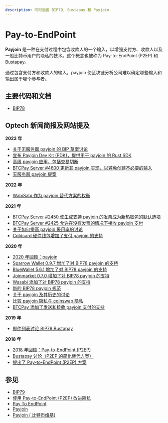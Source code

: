 ```yaml
---
description: 同时涵盖 BIP79, Bustapay 和 Payjoin
---
```


# Pay-to-EndPoint

**Payjoin** 是一种在支付过程中包含收款人的一个输入，以增强支付方、收款人以及一般比特币用户的隐私的技术。这个概念也被称为 Pay-to-EndPoint (P2EP) 和 Bustapay。

通过包含支付方和收款人的输入，payjoin 使区块链分析公司难以确定哪些输入和输出属于哪个参与者。

## 主要代码和文档

* [BIP78](https://github.com/bitcoin/bips/blob/master/bip-0078.mediawiki)

## Optech 新闻简报及网站提及

**2023 年**

* [关于无服务器 payjoin 的 BIP 草案讨论](https://bitcoinops.org/en/newsletters/2023/08/16/#serverless-payjoin)
* [宣布 Payjoin Dev Kit (PDK)，提供用于 payjoin 的 Rust SDK](https://bitcoinops.org/en/newsletters/2023/07/19/#payjoin-sdk-announced)
* [高级 payjoin 应用，包括交易切断](https://bitcoinops.org/en/newsletters/2023/05/17/#advanced-payjoin-applications)
* [BTCPay Server #4600 更新其 payjoin 实现，以避免创建不必要的输入](https://bitcoinops.org/en/newsletters/2023/02/15/#btcpay-server-4600)
* [无服务器 payjoin 提案](https://bitcoinops.org/en/newsletters/2023/02/01/#serverless-payjoin-proposal)

**2022 年**

* [WabiSabi 作为 payjoin 替代方案的权衡](https://bitcoinops.org/en/newsletters/2022/04/06/#wabisabi-alternative-to-payjoin)

**2021 年**

* [BTCPay Server #2450 使生成支持 payjoin 的发票成为新热钱包的默认选项](https://bitcoinops.org/en/newsletters/2021/06/23/#btcpay-server-2450)
* [BTCPay Server #2425 允许在没有发票的情况下接收 payjoin 支付](https://bitcoinops.org/en/newsletters/2021/04/21/#btcpay-server-2425)
* [关于如何提高 payjoin 采用率的讨论](https://bitcoinops.org/en/newsletters/2021/01/20/#payjoin-adoption)
* [Coldcard 硬件钱包增加了支付 payjoin 的支持](https://bitcoinops.org/en/newsletters/2021/01/20/#coldcard-adds-payjoin-signing)

**2020 年**

* [2020 年回顾：payjoin](https://bitcoinops.org/en/newsletters/2020/12/23/#payjoin)
* [Sparrow Wallet 0.9.7 增加了对 BIP78 payjoin 的支持](https://bitcoinops.org/en/newsletters/2020/11/18/#sparrow-wallet-adds-payment-batching-and-payjoin)
* [BlueWallet 5.6.1 增加了对 BIP78 payjoin 的支持](https://bitcoinops.org/en/newsletters/2020/10/21/#bluewallet-adds-payjoin)
* [Joinmarket 0.7.0 增加了对 BIP78 payjoin 的支持](https://bitcoinops.org/en/newsletters/2020/09/23/#joinmarket-0-7-0-adds-bip78-psbt)
* [Wasabi 添加了对 BIP78 payjoin 的支持](https://bitcoinops.org/en/newsletters/2020/08/19/#wasabi-adds-support-for-payjoin)
* [新的 BIP78 payjoin 规范](https://bitcoinops.org/en/newsletters/2020/07/01/#bips-923)
* [关于 payjoin 及其历史的讨论](https://bitcoinops.org/en/newsletters/2020/06/03/#payjoin-p2ep)
* [比较 payjoin 隐私与 coinswap 隐私](https://bitcoinops.org/en/newsletters/2020/06/03/#design-for-a-coinswap-implementation)
* [BTCPay 添加了发送和接收 payjoin 支付的支持](https://bitcoinops.org/en/newsletters/2020/04/22/#btcpay-adds-support-for-sending-and-receiving-payjoined-payments)

**2019 年**

* [邮件列表讨论 BIP79 Bustapay](https://bitcoinops.org/en/newsletters/2019/01/29/#post-about-bip79-p2ep-payjoin)

**2018 年**

* [2018 年回顾：Pay-to-EndPoint (P2EP)](https://bitcoinops.org/en/newsletters/2018/12/28/#p2ep)
* [Bustapay 讨论（P2EP 的简化替代方案）](https://bitcoinops.org/en/newsletters/2018/09/18/#bustapay-discussion)
* [提出了 Pay-to-EndPoint (P2EP) 方案](https://bitcoinops.org/en/newsletters/2018/08/14/#pay-to-end-point-p2ep-idea-proposed)

## 参见

* [BIP79](https://github.com/bitcoin/bips/blob/master/bip-0079.mediawiki)
* [使用 Pay-to-EndPoint (P2EP) 改进隐私](https://blockstream.com/2018/08/08/en-improving-privacy-using-pay-to-endpoint/)
* [Pay To EndPoint](https://medium.com/@nopara73/pay-to-endpoint-56eb05d3cac6)
* [Payjoin](https://joinmarket.me/blog/blog/payjoin/)
* [Payjoin ( 比特币维基)](https://en.bitcoin.it/wiki/PayJoin)
